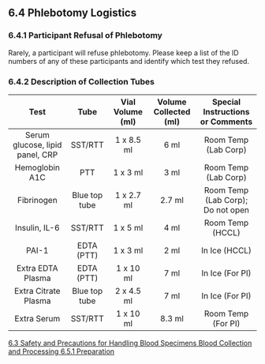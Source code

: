 ## 6.4 Phlebotomy Logistics

### 6.4.1 Participant Refusal of Phlebotomy

Rarely, a participant will refuse phlebotomy.  Please keep a list of the ID numbers of any of these participants and identify which test they refused.

### 6.4.2 Description of Collection Tubes

| Test                            | Tube          | Vial Volume (ml) | Volume Collected (ml) | Special Instructions or Comments  |
|:-------------------------------:|:-------------:|:----------------:|:---------------------:|:---------------------------------:|
| Serum glucose, lipid panel, CRP | SST/RTT       | 1 x 8.5 ml       | 6 ml                  | Room Temp (Lab Corp)              |
| Hemoglobin A1C                  | PTT           | 1 x 3 ml         | 3 ml                  | Room Temp (Lab Corp)              |
| Fibrinogen                      | Blue top tube | 1 x 2.7 ml       | 2.7 ml                | Room Temp (Lab Corp); Do not open |
| Insulin, IL-6                   | SST/RTT       | 1 x 5 ml         | 4 ml                  | Room Temp (HCCL)                  |
| PAI-1                           | EDTA (PTT)    | 1 x 3 ml         | 2 ml                  | In Ice (HCCL)                     |
| Extra EDTA Plasma               | EDTA (PTT)    | 1 x 10 ml        | 7 ml                  | In Ice (For PI)                   |
| Extra Citrate Plasma            | Blue top tube | 2 x 4.5 ml       | 7 ml                  | In Ice (For PI)                   |
| Extra Serum                     | SST/RTT       | 1 x 10 ml        | 8.3 ml                | Room Temp (For PI)                |


<div class="center">
<div class="btn-group">
  <a href=":pages_path:/manuals/blood-collection-processing/6-03-safety-precautions.md" class="btn btn-default">
    <span class="glyphicon glyphicon-chevron-left"></span>
    6.3 Safety and Precautions for Handling Blood Specimens
  </a>

  <a href=":pages_path:/manuals/blood-collection-processing" class="btn btn-default">
    <span class="glyphicon glyphicon-chevron-up"></span>
    Blood Collection and Processing
  </a>

  <a href=":pages_path:/manuals/blood-collection-processing/6-05-01-preparation.md" class="btn btn-success">
    6.5.1 Preparation
    <span class="glyphicon glyphicon-chevron-right"></span>
  </a>
</div>
</div>
